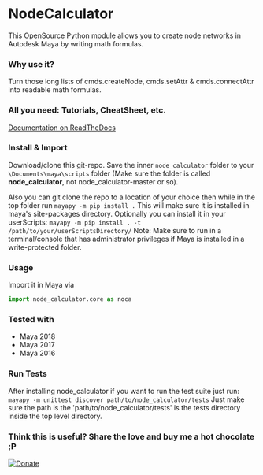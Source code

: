# NodeCalculator
This OpenSource Python module allows you to create node networks in Autodesk Maya by writing math formulas.

### Why use it?
Turn those long lists of cmds.createNode, cmds.setAttr & cmds.connectAttr into readable math formulas.

### All you need: Tutorials, CheatSheet, etc.
[Documentation on ReadTheDocs](https://node-calculator.readthedocs.io/en/latest/)

### Install & Import
Download/clone this git-repo. Save the inner `node_calculator` folder to your `\Documents\maya\scripts` folder (Make sure the folder is called **node_calculator**, not node_calculator-master or so).

Also you can git clone the repo to a location of your choice then while in the top folder run `mayapy -m pip install .`
This will make sure it is installed in maya's site-packages directory.  Optionally you can install it in your userScripts:
`mayapy -m pip install . -t /path/to/your/userScriptsDirectory/`
Note: Make sure to run in a terminal/console that has administrator privileges if Maya is installed in a write-protected folder.

### Usage
Import it in Maya via

```python
import node_calculator.core as noca
```

### Tested with
* Maya 2018
* Maya 2017
* Maya 2016

### Run Tests
After installing node_calculator if you want to run the test suite just run:
`mayapy -m unittest discover path/to/node_calculator/tests`
Just make sure the path is the 'path/to/node_calculator/tests' is the tests directory inside the top level directory.

### Think this is useful? Share the love and buy me a hot chocolate ;P
[![Donate](https://img.shields.io/badge/Donate-PayPal-green.svg)](https://paypal.me/mischakolbe1)
